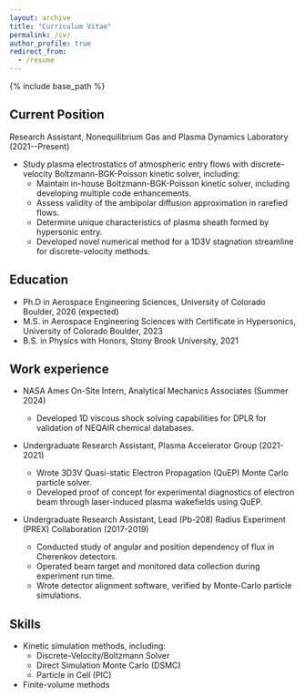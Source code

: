 ```yaml
---
layout: archive
title: "Curriculum Vitae"
permalink: /cv/
author_profile: true
redirect_from:
  - /resume
---
```


{% include base_path %}
## Current Position
Research Assistant, Nonequilibrium Gas and Plasma Dynamics Laboratory (2021--Present)
  * Study plasma electrostatics of atmospheric entry flows with discrete-velocity Boltzmann-BGK-Poisson kinetic solver, including:
    * Maintain in-house Boltzmann-BGK-Poisson kinetic solver, including developing multiple code enhancements.
    * Assess validity of the ambipolar diffusion approximation in rarefied flows.
    * Determine unique characteristics of plasma sheath formed by hypersonic entry.
    * Developed novel numerical method for a 1D3V stagnation streamline for discrete-velocity methods. 

## Education
* Ph.D in Aerospace Engineering Sciences, University of Colorado Boulder, 2026 (expected)
* M.S. in Aerospace Engineering Sciences with Certificate in Hypersonics, University of Colorado Boulder, 2023
* B.S. in Physics with Honors, Stony Brook University, 2021

## Work experience
* NASA Ames On-Site Intern, Analytical Mechanics Associates (Summer 2024)
  * Developed 1D viscous shock solving capabilities for DPLR for validation of NEQAIR chemical databases.

* Undergraduate Research Assistant, Plasma Accelerator Group (2021-2021)
  * Wrote 3D3V Quasi-static Electron Propagation (QuEP) Monte Carlo particle solver.
  * Developed proof of concept for experimental diagnostics of electron beam through laser-induced plasma wakefields using QuEP.

* Undergraduate Research Assistant, Lead (Pb-208) Radius Experiment (PREX) Collaboration (2017-2019)
  * Conducted study of angular and position dependency of flux in Cherenkov detectors.
  * Operated beam target and monitored data collection during experiment run time.
  * Wrote detector alignment software, verified by Monte-Carlo particle simulations.
  
## Skills
* Kinetic simulation methods, including:
  * Discrete-Velocity/Boltzmann Solver
  * Direct Simulation Monte Carlo (DSMC)
  * Particle in Cell (PIC)
* Finite-volume methods

<!---
## Teaching
  <ul>{% for post in site.teaching reversed %}
    {% include archive-single-cv.html %}
  {% endfor %}</ul>
-->
